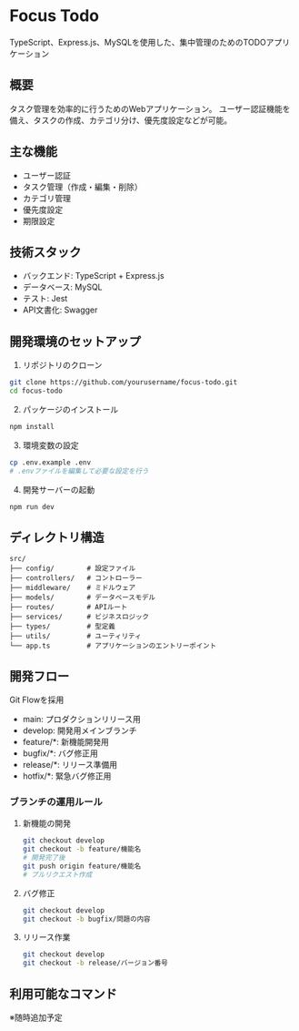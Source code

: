 # Focus Todo

TypeScript、Express.js、MySQLを使用した、集中管理のためのTODOアプリケーション


## 概要

タスク管理を効率的に行うためのWebアプリケーション。
ユーザー認証機能を備え、タスクの作成、カテゴリ分け、優先度設定などが可能。

## 主な機能

- ユーザー認証
- タスク管理（作成・編集・削除）
- カテゴリ管理
- 優先度設定
- 期限設定

## 技術スタック

- バックエンド: TypeScript + Express.js
- データベース: MySQL
- テスト: Jest
- API文書化: Swagger

## 開発環境のセットアップ

1. リポジトリのクローン
```bash
git clone https://github.com/yourusername/focus-todo.git
cd focus-todo
```

2. パッケージのインストール
```bash
npm install
```

3. 環境変数の設定
```bash
cp .env.example .env
# .envファイルを編集して必要な設定を行う
```

4. 開発サーバーの起動
```bash
npm run dev
```

## ディレクトリ構造

```
src/
├── config/        # 設定ファイル
├── controllers/   # コントローラー
├── middleware/    # ミドルウェア
├── models/        # データベースモデル
├── routes/        # APIルート
├── services/      # ビジネスロジック
├── types/         # 型定義
├── utils/         # ユーティリティ
└── app.ts         # アプリケーションのエントリーポイント
```

## 開発フロー

Git Flowを採用

- main: プロダクションリリース用
- develop: 開発用メインブランチ
- feature/*: 新機能開発用
- bugfix/*: バグ修正用
- release/*: リリース準備用
- hotfix/*: 緊急バグ修正用

### ブランチの運用ルール

1. 新機能の開発
   ```bash
   git checkout develop
   git checkout -b feature/機能名
   # 開発完了後
   git push origin feature/機能名
   # プルリクエスト作成
   ```

2. バグ修正
   ```bash
   git checkout develop
   git checkout -b bugfix/問題の内容
   ```

3. リリース作業
   ```bash
   git checkout develop
   git checkout -b release/バージョン番号

## 利用可能なコマンド

※随時追加予定

